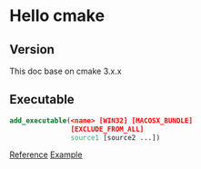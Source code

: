 # Hello cmake

## Version

This doc base on cmake 3.x.x

## Executable

```cmake
add_executable(<name> [WIN32] [MACOSX_BUNDLE]
               [EXCLUDE_FROM_ALL]
               source1 [source2 ...])
```

[Reference](https://cmake.org/cmake/help/v3.3/command/add_executable.html) [Example](hellocmake)

